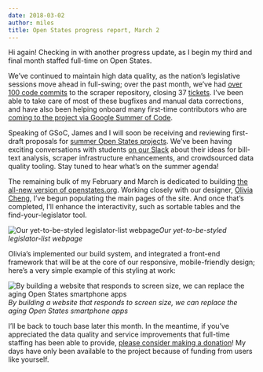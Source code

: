 ```yaml
---
date: 2018-03-02
author: miles
title: Open States progress report, March 2
---
```


Hi again! Checking in with another progress update, as I begin my third and final month staffed full-time on Open States.

We’ve continued to maintain high data quality, as the nation’s legislative sessions move ahead in full-swing; over the past month, we’ve had [over 100 code commits](https://github.com/openstates/openstates/commits/master) to the scraper repository, closing 37 [tickets](https://github.com/openstates/openstates/issues). I’ve been able to take care of most of these bugfixes and manual data corrections, and have also been helping onboard many first-time contributors who are [coming to the project via Google Summer of Code](https://blog.openstates.org/open-states-google-summer-of-code-2018-24e6493cbc9e).

Speaking of GSoC, James and I will soon be receiving and reviewing first-draft proposals for [summer Open States projects](https://github.com/openstates/meta/wiki/GSoC-2018-Overview). We’ve been having exciting conversations with students [on our Slack](https://openstates-slack.herokuapp.com/) about their ideas for bill-text analysis, scraper infrastructure enhancements, and crowdsourced data quality tooling. Stay tuned to hear what’s on the summer agenda!

The remaining bulk of my February and March is dedicated to building [the all-new version of openstates.org](https://blog.openstates.org/the-new-openstates-org-a-sneak-peek-2671e36ceac8). Working closely with our designer, [Olivia Cheng](https://github.com/heyitsolivia), I’ve begun populating the main pages of the site. And once that’s completed, I’ll enhance the interactivity, such as sortable tables and the find-your-legislator tool.

![Our yet-to-be-styled legislator-list webpage](https://cdn-images-1.medium.com/max/3244/1*z-C59DnHhr53sQr6oP-ekg.png)*Our yet-to-be-styled legislator-list webpage*

Olivia’s implemented our build system, and integrated a front-end framework that will be at the core of our responsive, mobile-friendly design; here’s a very simple example of this styling at work:

![By building a website that responds to screen size, we can replace the aging Open States smartphone apps](https://cdn-images-1.medium.com/max/2000/1*3QNT6MBhyTfN7gX03iMzlw.gif)*By building a website that responds to screen size, we can replace the aging Open States smartphone apps*

I’ll be back to touch base later this month. In the meantime, if you’ve appreciated the data quality and service improvements that full-time staffing has been able to provide, [please consider making a donation](https://openstates.org/funding/)! My days have only been available to the project because of funding from users like yourself.
